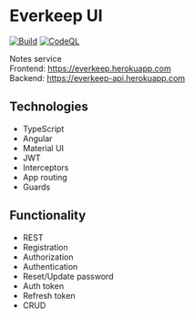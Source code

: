 

# Everkeep UI
[![Build](https://github.com/shveykinvlad/everkeep-api/actions/workflows/build.yml/badge.svg)](https://github.com/shveykinvlad/everkeep-api/actions/workflows/build.yml)
[![CodeQL](https://github.com/shveykinvlad/everkeep-api/actions/workflows/codeql-analysis.yml/badge.svg)](https://github.com/shveykinvlad/everkeep-api/actions/workflows/codeql-analysis.yml)

Notes service  
Frontend: https://everkeep.herokuapp.com  
Backend: https://everkeep-api.herokuapp.com  
## Technologies
* TypeScript
* Angular
* Material UI
* JWT
* Interceptors
* App routing
* Guards
## Functionality
* REST
* Registration
* Authorization
* Authentication
* Reset/Update password
* Auth token
* Refresh token
* CRUD
